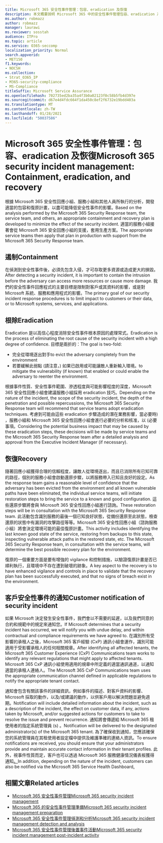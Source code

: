 ```yaml
---
title: Microsoft 365 安全性事件管理：包容、eradication 及恢復
description: 本文概要說明 Microsoft 365 中的安全性事件管理包容、eradication 及復原程式。
ms.author: robmazz
author: robmazz
manager: laurawi
ms.reviewer: sosstah
audience: ITPro
ms.topic: article
ms.service: O365-seccomp
localization_priority: Normal
search.appverid:
- MET150
f1.keywords:
- NOCSH
ms.collection:
- Strat_O365_IP
- M365-security-compliance
- MS-Compliance
titleSuffix: Microsoft Service Assurance
ms.openlocfilehash: 702735ed2ba35a4f3b0a02123f0c58b5fb4d397e
ms.sourcegitcommit: d67e4d4fdc664f1da450c8ef2f6732e19bdd403a
ms.translationtype: MT
ms.contentlocale: zh-TW
ms.lasthandoff: 01/28/2021
ms.locfileid: "50037586"
---
```

# <a name="microsoft-365-security-incident-management-containment-eradication-and-recovery"></a><span data-ttu-id="46732-103">Microsoft 365 安全性事件管理：包容、eradication 及恢復</span><span class="sxs-lookup"><span data-stu-id="46732-103">Microsoft 365 security incident management: Containment, eradication, and recovery</span></span>

<span data-ttu-id="46732-104">根據 Microsoft 365 安全性回應小組、服務小組和其他人員所執行的分析，開發適當的包容和復原計畫，以盡可能降低安全性事件的影響。</span><span class="sxs-lookup"><span data-stu-id="46732-104">Based on the analysis performed by the Microsoft 365 Security Response team, the service team, and others, an appropriate containment and recovery plan is developed to minimize the effect of the security incident.</span></span> <span data-ttu-id="46732-105">適當的服務小組接著會從 Microsoft 365 安全回應小組的支援，套用生產方案。</span><span class="sxs-lookup"><span data-stu-id="46732-105">The appropriate service teams then apply that plan in production with support from the Microsoft 365 Security Response team.</span></span>

## <a name="containment"></a><span data-ttu-id="46732-106">遏制</span><span class="sxs-lookup"><span data-stu-id="46732-106">Containment</span></span>

<span data-ttu-id="46732-107">在偵測到安全性事件後，必須先包含入侵，才可存取更多資源或造成更大的損毀。</span><span class="sxs-lookup"><span data-stu-id="46732-107">After detecting a security incident, it is important to contain the intrusion before the adversary can access more resources or cause more damage.</span></span> <span data-ttu-id="46732-108">我們的安全性事件回應程式的主要目標是限制對客戶或其資料的影響，或是對 Microsoft 系統、服務和應用程式的影響。</span><span class="sxs-lookup"><span data-stu-id="46732-108">The primary goal of our security incident response procedures is to limit impact to customers or their data, or to Microsoft systems, services, and applications.</span></span>

## <a name="eradication"></a><span data-ttu-id="46732-109">根除</span><span class="sxs-lookup"><span data-stu-id="46732-109">Eradication</span></span>

<span data-ttu-id="46732-110">Eradication 是以高信心程度消除安全性事件根本原因的處理常式。</span><span class="sxs-lookup"><span data-stu-id="46732-110">Eradication is the process of eliminating the root cause of the security incident with a high degree of confidence.</span></span> <span data-ttu-id="46732-111">目標是兩折的：</span><span class="sxs-lookup"><span data-stu-id="46732-111">The goal is two-fold:</span></span>

- <span data-ttu-id="46732-112">完全從環境逐出對手</span><span class="sxs-lookup"><span data-stu-id="46732-112">to evict the adversary completely from the environment</span></span>
- <span data-ttu-id="46732-113">若要緩解此弱點 (請注意，) 如果已啟用或可能讓敵人重新輸入環境。</span><span class="sxs-lookup"><span data-stu-id="46732-113">to mitigate the vulnerability (if known) that enabled or could enable the adversary to reenter the environment.</span></span>

<span data-ttu-id="46732-114">根據事件性質、安全性事件範圍、滲透程度與可能影響程度的深度，Microsoft 365 安全性回應小組會建議服務小組採用 eradication 技巧。</span><span class="sxs-lookup"><span data-stu-id="46732-114">Depending on the nature of the incident, the scope of the security incident, the depth of the penetration and possible repercussions, the Microsoft 365 Security Response team will recommend that service teams adopt eradication techniques.</span></span> <span data-ttu-id="46732-115">考慮到可能由這些 eradication 步驟造成的潛在業務影響，當必要時) ，服務小組和 Microsoft 365 安全性回應小組會進行必要的分析和核准，以 (必要事項。</span><span class="sxs-lookup"><span data-stu-id="46732-115">Considering the potential business impact that may be caused by these eradication steps, these decisions will be made by service teams and the Microsoft 365 Security Response team after a detailed analysis and approval from the Executive Incident Manager (if necessary).</span></span>

## <a name="recovery"></a><span data-ttu-id="46732-116">恢復</span><span class="sxs-lookup"><span data-stu-id="46732-116">Recovery</span></span>

<span data-ttu-id="46732-117">隨著回應小組獲得合理的信賴程度，讓敵人從環境逐出，而且已消除所有已知可靠的路徑，個別的服務小組會啟動還原步驟，以將服務帶入已知且良好的設定。</span><span class="sxs-lookup"><span data-stu-id="46732-117">As the response team gains a reasonable level of confidence that the adversary has been evicted from the environment and all known vulnerable paths have been eliminated, the individual service teams, will initiate restoration steps to bring the service to a known and good configuration.</span></span> <span data-ttu-id="46732-118">這些還原步驟將會與 Microsoft 365 安全性回應小組進行諮詢。</span><span class="sxs-lookup"><span data-stu-id="46732-118">These restoration steps will be in consultation with the Microsoft 365 Security Response team.</span></span> <span data-ttu-id="46732-119">此活動包含識別服務的最後一個已知良好狀態，從備份還原至此狀態，檢查還原的狀態中有漏洞的攻擊路徑等等。Microsoft 365 安全性回應小組（諮詢服務小組）將會決定環境可能的最佳復原計畫。</span><span class="sxs-lookup"><span data-stu-id="46732-119">This activity includes identifying the last known good state of the service, restoring from backups to this state, inspecting vulnerable attack paths in the restored state, etc. The Microsoft 365 Security Response team, in consultation with the service teams, will determine the best possible recovery plan for the environment.</span></span>

<span data-ttu-id="46732-120">復原的一個重要方面是要有增強的 vigilance 和控制措施，以驗證復原計畫是否已順利執行，且環境中不存在遭到破壞的跡象。</span><span class="sxs-lookup"><span data-stu-id="46732-120">A key aspect to the recovery is to have enhanced vigilance and controls in place to validate that the recovery plan has been successfully executed, and that no signs of breach exist in the environment.</span></span>

## <a name="customer-notification-of-security-incident"></a><span data-ttu-id="46732-121">客戶安全性事件的通知</span><span class="sxs-lookup"><span data-stu-id="46732-121">Customer notification of security incident</span></span>

<span data-ttu-id="46732-122">如果 Microsoft 決定發生安全性事件，我們會以不需要的延遲，以及我們同意的合約和規範中的規定來通知您。</span><span class="sxs-lookup"><span data-stu-id="46732-122">If Microsoft determines that a security incident has occurred, we will notify you with undue delay, and within contractual and compliance requirements we have agreed to.</span></span> <span data-ttu-id="46732-123">在識別所有受影響的承租人之後，Microsoft 365 客戶經驗 (CxP) 通訊小組會運作，識別可能適用于受影響承租人的任何相關規章。</span><span class="sxs-lookup"><span data-stu-id="46732-123">After identifying all affected tenants, the Microsoft 365 Customer Experience (CxP) Communications team works to identify any relevant regulations that might apply to affected tenants.</span></span> <span data-ttu-id="46732-124">Microsoft 365 CxP 通訊小組使用適用的規章中所定義的適當通訊通道，以通知適當的承租人連絡人。</span><span class="sxs-lookup"><span data-stu-id="46732-124">The Microsoft 365 CxP Communications team uses the appropriate communication channel defined in applicable regulations to notify the appropriate tenant contact.</span></span>

<span data-ttu-id="46732-125">通知會包含有關該事件的詳細資訊，例如事件的描述、對客戶資料的影響、Microsoft 採取的動作，以及/或建議的動作，以供客戶用以解決問題並避免週期。</span><span class="sxs-lookup"><span data-stu-id="46732-125">Notification will include detailed information about the incident, such as a description of the incident, the effect on customer data, if any, actions taken by Microsoft, and/or suggested actions for customers to take to resolve the issue and prevent recurrence.</span></span> <span data-ttu-id="46732-126">通知將會傳遞給 Microsoft 365 租使用者的指定系統管理員 (s) 。</span><span class="sxs-lookup"><span data-stu-id="46732-126">Notification will be delivered to the designated administrator(s) of the Microsoft 365 tenant.</span></span> <span data-ttu-id="46732-127">為了確保收到通知，您應該確保您的系統管理員在其租使用者設定檔中提供及維護準確的連絡人資訊。</span><span class="sxs-lookup"><span data-stu-id="46732-127">To ensure notifications are received, you should ensure that your administrators provide and maintain accurate contact information in their tenant profiles.</span></span> <span data-ttu-id="46732-128">此外，視事件性質而定，客戶也可以透過 Microsoft 365 服務健康情況儀表板獲得通知[。](http://status.yammer.com/)</span><span class="sxs-lookup"><span data-stu-id="46732-128">In addition, depending on the nature of the incident, customers can also be notified via the Microsoft 365 Service Health Dashboard[.](http://status.yammer.com/)</span></span>

## <a name="related-articles"></a><span data-ttu-id="46732-129">相關文章</span><span class="sxs-lookup"><span data-stu-id="46732-129">Related articles</span></span>

- [<span data-ttu-id="46732-130">Microsoft 365 安全性事件管理</span><span class="sxs-lookup"><span data-stu-id="46732-130">Microsoft 365 security incident management</span></span>](assurance-security-incident-management.md)
- [<span data-ttu-id="46732-131">Microsoft 365 的安全性事件管理準備</span><span class="sxs-lookup"><span data-stu-id="46732-131">Microsoft 365 security incident management preparation</span></span>](assurance-sim-preparation.md)
- [<span data-ttu-id="46732-132">Microsoft 365 安全性事件管理偵測和分析</span><span class="sxs-lookup"><span data-stu-id="46732-132">Microsoft 365 security incident management detection and analysis</span></span>](assurance-sim-detection-analysis.md)
- [<span data-ttu-id="46732-133">Microsoft 365 安全性事件管理後置事件活動</span><span class="sxs-lookup"><span data-stu-id="46732-133">Microsoft 365 security incident management post-incident activity</span></span>](assurance-sim-post-incident-activity.md)
